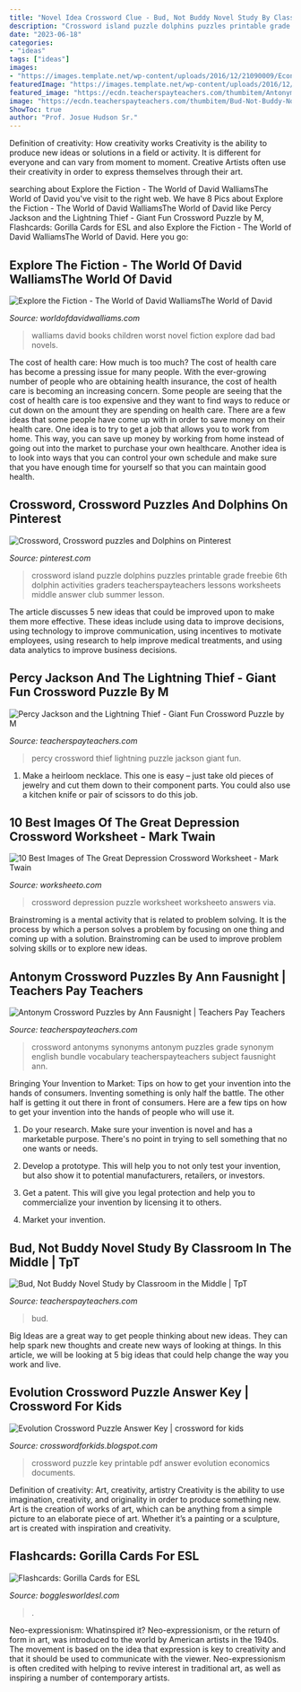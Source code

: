 ```yaml
---
title: "Novel Idea Crossword Clue - Bud, Not Buddy Novel Study By Classroom In The Middle"
description: "Crossword island puzzle dolphins puzzles printable grade freebie 6th dolphin activities graders teacherspayteachers lessons worksheets middle answer club summer lesson"
date: "2023-06-18"
categories:
- "ideas"
tags: ["ideas"]
images:
- "https://images.template.net/wp-content/uploads/2016/12/21090009/Economics-Crossword-Puzzle.jpg"
featuredImage: "https://images.template.net/wp-content/uploads/2016/12/21090009/Economics-Crossword-Puzzle.jpg"
featured_image: "https://ecdn.teacherspayteachers.com/thumbitem/Antonym-Crossword-Puzzles-3019067-1497268628/original-3019067-2.jpg"
image: "https://ecdn.teacherspayteachers.com/thumbitem/Bud-Not-Buddy-Novel-Study-3217450-1571237076/original-3217450-2.jpg"
ShowToc: true
author: "Prof. Josue Hudson Sr."
---
```



Definition of creativity: How creativity works
Creativity is the ability to produce new ideas or solutions in a field or activity. It is different for everyone and can vary from moment to moment. Creative Artists often use their creativity in order to express themselves through their art.

	

		
searching about Explore the Fiction - The World of David WalliamsThe World of David you've visit to the right web. We have 8 Pics about Explore the Fiction - The World of David WalliamsThe World of David like Percy Jackson and the Lightning Thief - Giant Fun Crossword Puzzle by M, Flashcards: Gorilla Cards for ESL and also Explore the Fiction - The World of David WalliamsThe World of David. Here you go:
		
    
## Explore The Fiction - The World Of David WalliamsThe World Of David

<img loading=lazy src="https://www.worldofdavidwalliams.com/wp-content/uploads/2015/08/Walliams-novel-packshots-1200x400px.png" onerror="this.onerror=null;this.src='https://tse1.mm.bing.net/th?id=OIP.bJcbLPYuciv_rgEqRODnoQHaCe&amp;pid=15.1';" alt="Explore the Fiction - The World of David WalliamsThe World of David">

_Source: worldofdavidwalliams.com_

>walliams david books children worst novel fiction explore dad bad novels. 

	

The cost of health care: How much is too much?
The cost of health care has become a pressing issue for many people. With the ever-growing number of people who are obtaining health insurance, the cost of health care is becoming an increasing concern. Some people are seeing that the cost of health care is too expensive and they want to find ways to reduce or cut down on the amount they are spending on health care. There are a few ideas that some people have come up with in order to save money on their health care. One idea is to try to get a job that allows you to work from home. This way, you can save up money by working from home instead of going out into the market to purchase your own healthcare. Another idea is to look into ways that you can control your own schedule and make sure that you have enough time for yourself so that you can maintain good health.

    
## Crossword, Crossword Puzzles And Dolphins On Pinterest

<img loading=lazy src="https://s-media-cache-ak0.pinimg.com/564x/d5/5e/79/d55e798cb3167db86715b63d771aa257.jpg" onerror="this.onerror=null;this.src='https://tse3.mm.bing.net/th?id=OIP.Ytb-rUuavinxjlB7Hg7i-gHaJm&amp;pid=15.1';" alt="Crossword, Crossword puzzles and Dolphins on Pinterest">

_Source: pinterest.com_

>crossword island puzzle dolphins puzzles printable grade freebie 6th dolphin activities graders teacherspayteachers lessons worksheets middle answer club summer lesson. 

	

The article discusses 5 new ideas that could be improved upon to make them more effective. These ideas include using data to improve decisions, using technology to improve communication, using incentives to motivate employees, using research to help improve medical treatments, and using data analytics to improve business decisions.

    
## Percy Jackson And The Lightning Thief - Giant Fun Crossword Puzzle By M

<img loading=lazy src="https://ecdn.teacherspayteachers.com/thumbitem/Percy-Jackson-and-the-Lightning-Thief-Giant-Fun-Crossword-Puzzle-2737878-1471497446/original-2737878-2.jpg" onerror="this.onerror=null;this.src='https://tse2.mm.bing.net/th?id=OIP.8SMLkjcUSiGM5kEw4DdowQAAAA&amp;pid=15.1';" alt="Percy Jackson and the Lightning Thief - Giant Fun Crossword Puzzle by M">

_Source: teacherspayteachers.com_

>percy crossword thief lightning puzzle jackson giant fun. 

	

1. Make a heirloom necklace. This one is easy – just take old pieces of jewelry and cut them down to their component parts. You could also use a kitchen knife or pair of scissors to do this job. 

    
## 10 Best Images Of The Great Depression Crossword Worksheet - Mark Twain

<img loading=lazy src="http://www.worksheeto.com/postpic/2011/07/great-depression-crossword-puzzle_170289.png" onerror="this.onerror=null;this.src='https://tse1.mm.bing.net/th?id=OIP.FFxsaSa93wjVbaTceTVoRwAAAA&amp;pid=15.1';" alt="10 Best Images of The Great Depression Crossword Worksheet - Mark Twain">

_Source: worksheeto.com_

>crossword depression puzzle worksheet worksheeto answers via. 

	

Brainstroming is a mental activity that is related to problem solving. It is the process by which a person solves a problem by focusing on one thing and coming up with a solution. Brainstroming can be used to improve problem solving skills or to explore new ideas.

    
## Antonym Crossword Puzzles By Ann Fausnight | Teachers Pay Teachers

<img loading=lazy src="https://ecdn.teacherspayteachers.com/thumbitem/Antonym-Crossword-Puzzles-3019067-1497268628/original-3019067-2.jpg" onerror="this.onerror=null;this.src='https://tse3.mm.bing.net/th?id=OIP.4WbVF-ba7plcTyyJ-2-_0wAAAA&amp;pid=15.1';" alt="Antonym Crossword Puzzles by Ann Fausnight | Teachers Pay Teachers">

_Source: teacherspayteachers.com_

>crossword antonyms synonyms antonym puzzles grade synonym english bundle vocabulary teacherspayteachers subject fausnight ann. 

	

Bringing Your Invention to Market: Tips on how to get your invention into the hands of consumers.
Inventing something is only half the battle. The other half is getting it out there in front of consumers. Here are a few tips on how to get your invention into the hands of people who will use it.
1. Do your research. Make sure your invention is novel and has a marketable purpose. There's no point in trying to sell something that no one wants or needs.

2. Develop a prototype. This will help you to not only test your invention, but also show it to potential manufacturers, retailers, or investors.

3. Get a patent. This will give you legal protection and help you to commercialize your invention by licensing it to others.

4. Market your invention.

    
## Bud, Not Buddy Novel Study By Classroom In The Middle | TpT

<img loading=lazy src="https://ecdn.teacherspayteachers.com/thumbitem/Bud-Not-Buddy-Novel-Study-3217450-1571237076/original-3217450-2.jpg" onerror="this.onerror=null;this.src='https://tse1.mm.bing.net/th?id=OIP.PT5acYgCB5ghxbSCollCIwAAAA&amp;pid=15.1';" alt="Bud, Not Buddy Novel Study by Classroom in the Middle | TpT">

_Source: teacherspayteachers.com_

>bud. 

	

Big Ideas are a great way to get people thinking about new ideas. They can help spark new thoughts and create new ways of looking at things. In this article, we will be looking at 5 big ideas that could help change the way you work and live.

    
## Evolution Crossword Puzzle Answer Key | Crossword For Kids

<img loading=lazy src="https://images.template.net/wp-content/uploads/2016/12/21090009/Economics-Crossword-Puzzle.jpg" onerror="this.onerror=null;this.src='https://tse1.mm.bing.net/th?id=OIP.oE48C1oy5_GYd93ZJIBtOgHaJA&amp;pid=15.1';" alt="Evolution Crossword Puzzle Answer Key | crossword for kids">

_Source: crosswordforkids.blogspot.com_

>crossword puzzle key printable pdf answer evolution economics documents. 

	

Definition of creativity: Art, creativity, artistry
Creativity is the ability to use imagination, creativity, and originality in order to produce something new. Art is the creation of works of art, which can be anything from a simple picture to an elaborate piece of art. Whether it’s a painting or a sculpture, art is created with inspiration and creativity.

    
## Flashcards: Gorilla Cards For ESL

<img loading=lazy src="https://bogglesworldesl.com/images/gorcardcross.jpg" onerror="this.onerror=null;this.src='https://tse4.mm.bing.net/th?id=OIP.jdNoSKuvJNbfmqdkQ45RQAHaKL&amp;pid=15.1';" alt="Flashcards: Gorilla Cards for ESL">

_Source: bogglesworldesl.com_

>. 

	

Neo-expressionism: Whatinspired it?
Neo-expressionism, or the return of form in art, was introduced to the world by American artists in the 1940s. The movement is based on the idea that expression is key to creativity and that it should be used to communicate with the viewer. Neo-expressionism is often credited with helping to revive interest in traditional art, as well as inspiring a number of contemporary artists.

